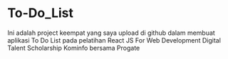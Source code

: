 # To-Do_List
Ini adalah project keempat yang saya upload di github dalam membuat aplikasi To Do List 
pada pelatihan React JS For Web Development Digital Talent Scholarship Kominfo bersama Progate
